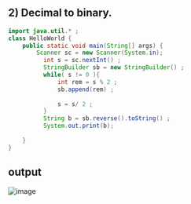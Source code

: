 ## 2) Decimal to binary.
```java
import java.util.* ;
class HelloWorld {
    public static void main(String[] args) {
        Scanner sc = new Scanner(System.in);
          int s = sc.nextInt() ;
          StringBuilder sb = new StringBuilder() ;
          while( s != 0 ){
              int rem = s % 2 ;
              sb.append(rem) ;
              
              s = s/ 2 ;
          }
          String b = sb.reverse().toString() ;
          System.out.print(b);
          
    }
}
```

## output 
![image](https://github.com/user-attachments/assets/c20a2c86-1b2f-46c8-94c5-f7eeba4fa259)

